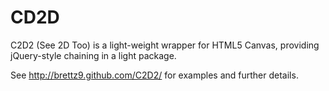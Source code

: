 CD2D
====
C2D2 (See 2D Too) is a light-weight wrapper for HTML5 Canvas, providing jQuery-style chaining in a light package.

See <http://brettz9.github.com/C2D2/> for examples and further details.